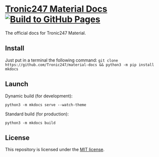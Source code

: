 # [Tronic247 Material Docs](https://tronic247.github.io/material-docs/) [![Build to GitHub Pages](https://github.com/Tronic247/material-docs/actions/workflows/build.yml/badge.svg)](https://github.com/Tronic247/material-docs/actions/workflows/build.yml)
The official docs for Tronic247 Material.

## Install
Just put in a terminal the following command:
`git clone https://github.com/Tronic247/material-docs && python3 -m pip install mkdocs`

## Launch
Dynamic build (for development):

`python3 -m mkdocs serve --watch-theme`

Standard build (for production):

`python3 -m mkdocs build`

## License
This repository is licensed under the [MIT license](LICENSE).

